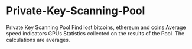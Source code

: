 # Private-Key-Scanning-Pool
Private Key Scanning Pool Find lost bitcoins, ethereum and coins
Average speed indicators GPUs
Statistics collected on the results of the Pool.
The calculations are averages.
